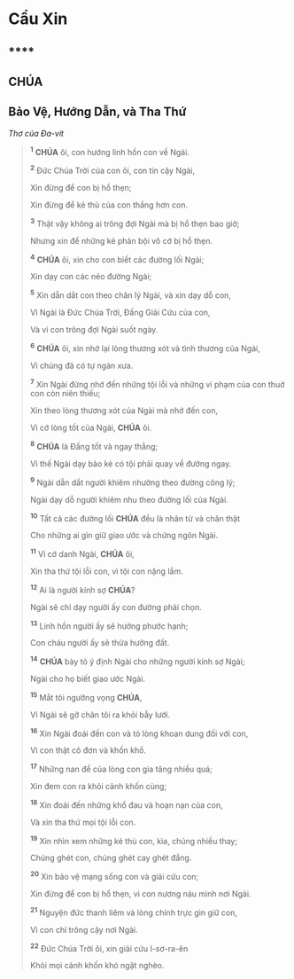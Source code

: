 # Cầu Xin

## ****

## CHÚA

## Bảo Vệ, Hướng Dẫn, và Tha Thứ
*Thơ của Đa-vít*

> <sup><b>1</b></sup> **CHÚA** ôi, con hướng linh hồn con về Ngài.
>
> <sup><b>2</b></sup> Đức Chúa Trời của con ôi, con tin cậy Ngài,
>
> Xin đừng để con bị hổ thẹn;
>
> Xin đừng để kẻ thù của con thắng hơn con.
>
> <sup><b>3</b></sup> Thật vậy không ai trông đợi Ngài mà bị hổ thẹn bao giờ;
>
> Nhưng xin để những kẻ phản bội vô cớ bị hổ thẹn.
>
> <sup><b>4</b></sup> **CHÚA** ôi, xin cho con biết các đường lối Ngài;
>
> Xin dạy con các nẻo đường Ngài;
>
> <sup><b>5</b></sup> Xin dẫn dắt con theo chân lý Ngài, và xin dạy dỗ con,
>
> Vì Ngài là Đức Chúa Trời, Đấng Giải Cứu của con,
>
> Và vì con trông đợi Ngài suốt ngày.
>
> <sup><b>6</b></sup> **CHÚA** ôi, xin nhớ lại lòng thương xót và tình thương của Ngài,
>
> Vì chúng đã có tự ngàn xưa.
>
> <sup><b>7</b></sup> Xin Ngài đừng nhớ đến những tội lỗi và những vi phạm của con thuở con còn niên thiếu;
>
> Xin theo lòng thương xót của Ngài mà nhớ đến con,
>
> Vì cớ lòng tốt của Ngài, **CHÚA** ôi.
>
> <sup><b>8</b></sup> **CHÚA** là Đấng tốt và ngay thẳng;
>
> Vì thế Ngài dạy bảo kẻ có tội phải quay về đường ngay.
>
> <sup><b>9</b></sup> Ngài dẫn dắt người khiêm nhường theo đường công lý;
>
> Ngài dạy dỗ người khiêm nhu theo đường lối của Ngài.
>
> <sup><b>10</b></sup> Tất cả các đường lối **CHÚA** đều là nhân từ và chân thật
>
> Cho những ai gìn giữ giao ước và chứng ngôn Ngài.
>
> <sup><b>11</b></sup> Vì cớ danh Ngài, **CHÚA** ôi,
>
> Xin tha thứ tội lỗi con, vì tội con nặng lắm.
>
> <sup><b>12</b></sup> Ai là người kính sợ **CHÚA**?
>
> Ngài sẽ chỉ dạy người ấy con đường phải chọn.
>
> <sup><b>13</b></sup> Linh hồn người ấy sẽ hưởng phước hạnh;
>
> Con cháu người ấy sẽ thừa hưởng đất.
>
> <sup><b>14</b></sup> **CHÚA** bày tỏ ý định Ngài cho những người kính sợ Ngài;
>
> Ngài cho họ biết giao ước Ngài.
>
> <sup><b>15</b></sup> Mắt tôi ngưỡng vọng **CHÚA**,
>
> Vì Ngài sẽ gỡ chân tôi ra khỏi bẫy lưới.
>
> <sup><b>16</b></sup> Xin Ngài đoái đến con và tỏ lòng khoan dung đối với con,
>
> Vì con thật cô đơn và khốn khổ.
>
> <sup><b>17</b></sup> Những nan đề của lòng con gia tăng nhiều quá;
>
> Xin đem con ra khỏi cảnh khốn cùng;
>
> <sup><b>18</b></sup> Xin đoái đến những khổ đau và hoạn nạn của con,
>
> Và xin tha thứ mọi tội lỗi con.
>
> <sup><b>19</b></sup> Xin nhìn xem những kẻ thù con, kìa, chúng nhiều thay;
>
> Chúng ghét con, chúng ghét cay ghét đắng.
>
> <sup><b>20</b></sup> Xin bảo vệ mạng sống con và giải cứu con;
>
> Xin đừng để con bị hổ thẹn, vì con nương náu mình nơi Ngài.
>
> <sup><b>21</b></sup> Nguyện đức thanh liêm và lòng chính trực gìn giữ con,
>
> Vì con chỉ trông cậy nơi Ngài.
>
> <sup><b>22</b></sup> Đức Chúa Trời ôi, xin giải cứu I-sơ-ra-ên
>
> Khỏi mọi cảnh khốn khó ngặt nghèo.